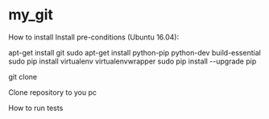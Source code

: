 # my_git

How to install
Install pre-conditions (Ubuntu 16.04):

apt-get install git
sudo apt-get install python-pip python-dev build-essential
sudo pip install virtualenv virtualenvwrapper
sudo pip install --upgrade pip


git clone 

Clone repository to you pc


How to run tests

